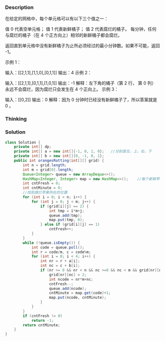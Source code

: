 ### Description

在给定的网格中，每个单元格可以有以下三个值之一：

值 0 代表空单元格；
值 1 代表新鲜橘子；
值 2 代表腐烂的橘子。
每分钟，任何与腐烂的橘子（在 4 个正方向上）相邻的新鲜橘子都会腐烂。

返回直到单元格中没有新鲜橘子为止所必须经过的最小分钟数。如果不可能，返回 -1。

 

示例 1：



输入：[[2,1,1],[1,1,0],[0,1,1]]
输出：4
示例 2：

输入：[[2,1,1],[0,1,1],[1,0,1]]
输出：-1
解释：左下角的橘子（第 2 行， 第 0 列）永远不会腐烂，因为腐烂只会发生在 4 个正向上。
示例 3：

输入：[[0,2]]
输出：0
解释：因为 0 分钟时已经没有新鲜橘子了，所以答案就是 0 。

### Thinking



### Solution
```java
class Solution {
    private int[] dp;
    private int[] a = new int[]{-1, 0, 1, 0};   //分别是左，上，右，下
    private int[] b = new int[]{0, -1, 0, 1};
    public int orangesRotting(int[][] grid) {
        int n = grid.length;
        int m = grid[0].length;
        Queue<Integer> queue = new ArrayDeque<>();
        HashMap<Integer, Integer> map = new HashMap<>();    //每个新鲜苹果的腐烂时间
        int cntFresh = 0;
        int cntMinute = 0;
        //找到腐烂苹果所在的位置
        for (int i = 0; i < n; i++) {
            for (int j = 0; j < m; j++) {
                if (grid[i][j] == 2) {
                    int tmp = i*m+j;
                    queue.add(tmp);
                    map.put(tmp, 0);
                } else if (grid[i][j] == 1)
                    cntFresh++;
            }
        }
        while (!queue.isEmpty()) {
            int code = queue.poll();
            int r = code/m, c = code%m;
            for (int i = 0; i < 4; i++) {
                int nr = r + a[i];
                int nc = c + b[i];
                if (nr >= 0 && nr < n && nc >=0 && nc < m && grid[nr][nc]==1) {
                    grid[nr][nc] = 2;
                    int ncode = nr*m+nc;
                    cntFresh--;
                    queue.add(ncode);
                    cntMinute = map.get(code)+1;
                    map.put(ncode, cntMinute);
                }
            }
        }
        if (cntFresh != 0)
            return -1;
        return cntMinute;
    }
}
```

